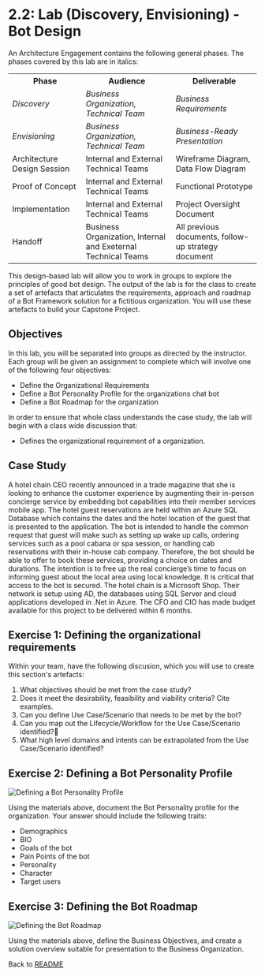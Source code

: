 # 2.2: Lab (Discovery, Envisioning) - Bot Design 

An Architecture Engagement contains the following general phases. The phases covered by this lab are in italics: 

 <table style="width:100%">
  <tr>
    <th><b>Phase</b></th>
    <th><b>Audience</b></th>
    <th><b>Deliverable</b></th>
  </tr>
  <tr>
    <td><i>Discovery</i></td>
    <td><i>Business Organization, Technical Team</i></td>
    <td><i>Business Requirements</i></td>
  </tr>
  <tr>
    <td><i>Envisioning</i></td>
    <td><i>Business Organization, Technical Team</i></td>
    <td><i>Business-Ready Presentation</i></td>
  </tr>
  <tr>
    <td>Architecture Design Session</td>
    <td>Internal and External Technical Teams</td>
    <td>Wireframe Diagram, Data Flow Diagram</td>
  </tr>
  <tr>
    <td>Proof of Concept</td>
    <td>Internal and External Technical Teams</td>
    <td>Functional Prototype</td>
  </tr>
  <tr>
    <td>Implementation</td>
    <td>Internal and External Technical Teams</td>
    <td>Project Oversight Document</td>
  </tr>
  <tr>
    <td>Handoff</td>
    <td>Business Organization, Internal and Exeternal Technical Teams</td>
    <td>All previous documents, follow-up strategy document</td>
  </tr>
</table> 

This design-based lab will allow you to work in groups to explore the principles of good bot design. The output of the lab is for the class to create a set of artefacts that articulates the requirements, approach and roadmap of a Bot Framework solution for a fictitious organization. You will use these artefacts to  build your Capstone Project.

## Objectives
In this lab, you will be separated into groups as directed by the instructor. Each group will be given an assignment to complete which will involve one of the following four objectives:

- Define the Organizational Requirements
- Define a Bot Personality Profile for the organizations chat bot
- Define a Bot Roadmap for the organization

In order to ensure that whole class understands the case study, the lab will begin with a class wide discussion that:

- Defines the organizational requirement of a organization.

## Case Study

A hotel chain CEO recently announced in a trade magazine that she is looking to enhance the customer experience by augmenting their in-person concierge service by embedding bot capabilities into their member services mobile app. The hotel guest reservations are held within an Azure SQL Database which contains the dates and the hotel location of the guest that is presented to the application. The bot is intended to handle the common request that guest will make such as setting up wake up calls, ordering services such as a pool cabana or spa session, or handling cab reservations with their in-house cab company. Therefore, the bot should be able to offer to book these services, providing a choice on dates and durations. The intention is to free up the real concierge’s time to focus on informing guest about the local area using local knowledge. It is critical that access to the bot is secured. The hotel chain is a Microsoft Shop. Their network is setup using AD, the databases using SQL Server and cloud applications developed in .Net in Azure. The CFO and CIO has made budget available for this project to be delivered within 6 months.

## Exercise 1: Defining the organizational requirements

Within your team, have the following discusion, which you will use to create this section's artefacts:

1. What objectives should be met from the case study?
2. Does it meet the desirability, feasibility and viability criteria? Cite examples.
3. Can you define Use Case/Scenario that needs to be met by the bot?
4. Can you map out the Lifecycle/Workflow for the Use Case/Scenario identified?
5. What high level domains and intents can be extrapolated from the Use Case/Scenario identified?

## Exercise 2: Defining a Bot Personality Profile 

![Defining a Bot Personality Profile](./resources/assets/sess_2.1_Lab_1.2.jpg)

Using the materials above, document the Bot Personality profile for the organization. Your answer should include the following traits:

* Demographics
* BIO
* Goals of the bot
* Pain Points of the bot
* Personality
* Character
* Target users

## Exercise 3: Defining the Bot Roadmap

![Defining the Bot Roadmap](./resources/assets/sess_2.1_Lab_1.4.jpg)

Using the materials above, define the Business Objectives, and create a solution overview suitable for presentation to the Business Organization.   

Back to [README](./readme.md)